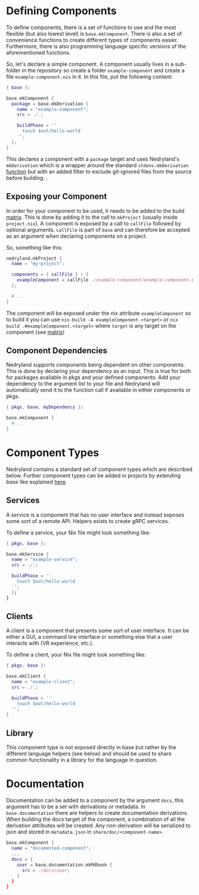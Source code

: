 # Defining Components

To define components, there is a set of functions to use and the most flexible (but also lowest
level) is `base.mkComponent`. There is also a set of convenience functions to create different types
of components easier. Furthermore, there is also programming language specific versions of the
aforementioned functions.

So, let's declare a simple component. A component usually lives in a sub-folder in the repository so
create a folder `example-component` and create a file `example-component.nix` in it. In this file,
put the following content:

```nix
{ base }:

base.mkComponent {
  package = base.mkDerivation {
    name = "example-component";
    src = ./.;

    buildPhase = ''
      touch $out/hello-world
    '';
  };
}
```

This declares a component with a `package` target and uses Nedryland's `mkDerivation`
which is a wrapper around the standard `stdenv.mkDerivation`
[function](https://nixos.org/nixpkgs/manual/#sec-using-stdenv) but with an added filter
to exclude git-ignored files from the source before building.
.

## Exposing your Component

In order for your component to be used, it needs to be added to the build
[matrix](./concepts/matrix.md). This is done by adding it to the call to `mkProject` (usually inside
`project.nix`). A component is exposed by a call to `callFile` followed by optional
arguments. `callFile` is part of `base` and can therefore be accepted as an argument when declaring
components on a project.

So, something like this:

```nix
nedryland.mkProject {
  name = "my-project";

  components = { callFile } : {
    exampleComponent = callFile ./example-component/example-component.nix {};
  };

  # ...
}
```

The component will be exposed under the nix attribute `exampleComponent` so to build it
you can use `nix-build -A exampleComponent.<target>` or `nix build
.#exampleComponent.<target>` where `target` is any target on the component (see
[matrix](../concepts/matrix.md))

## Component Dependencies
Nedryland supports components being dependent on other components. This is done by
declaring your dependency as an input. This is true for both for packages available in
pkgs and your defined components.  Add your dependency to the argument list to your file
and Nedryland will automatically send it to the function call if available in either
components or pkgs.

```nix
{ pkgs, base, myDependency }:

base.mkComponent {
  # ...
}
```

# Component Types

Nedryland contains a standard set of component types which are described below. Further component
types can be added in projects by extending _base_ like explained [here](../declare-project.md#extensions).

## Services
A service is a component that has no user interface and instead exposes some sort of a remote API.
Helpers exists to create gRPC services.

To define a service, your Nix file might look something like:

```nix
{ pkgs, base }:

base.mkService {
  name = "example-service";
  src = ./.;

  buildPhase = ''
    touch $out/hello-world
  '';
  };
}
```

## Clients
A client is a component that presents some sort of user interface. It can be either a GUI, a command
line interface or something else that a user interacts with (VR experience, etc.).

To define a client, your Nix file might look something like:

```nix
{ pkgs, base }:

base.mkClient {
  name = "example-client";
  src = ./.;

  buildPhase = ''
    touch $out/hello-world
  '';
}
```

## Library
This component type is not exposed directly in base but rather by the different language helpers
(see below) and should be used to share common functionality in a library for the language in
question.

# Documentation

Documentation can be added to a component by the argument `docs`, this argument has to
be a set with derivations or metadata. In `base.documentation` there are helpers to
create documentation derivations. When building the docs target of the component, a
combination of all the derivation attributes will be created. Any non-derivation will be
serialized to json and stored in `metadata.json` in `share/doc/<component-name>`.
```nix
base.mkComponent {
  name = "documented-component";
  ...
  docs = {
    user = base.documentation.mkMdbook {
      src = ./docs/user;
    }
  }
}
```

